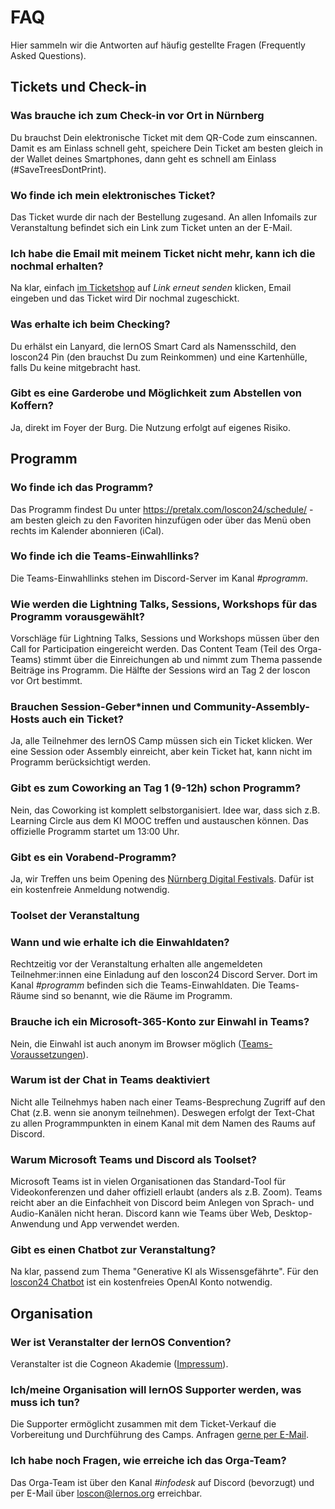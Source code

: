 # FAQ

Hier sammeln wir die Antworten auf häufig gestellte Fragen (Frequently Asked Questions).

## Tickets und Check-in

### Was brauche ich zum Check-in vor Ort in Nürnberg

Du brauchst Dein elektronische Ticket mit dem QR-Code zum einscannen. Damit es am Einlass schnell geht, speichere Dein Ticket am besten gleich in der Wallet deines Smartphones, dann geht es schnell am Einlass (#SaveTreesDontPrint).

### Wo finde ich mein elektronisches Ticket?

Das Ticket wurde dir nach der Bestellung zugesand. An allen Infomails zur Veranstaltung befindet sich ein Link zum Ticket unten an der E-Mail.

### Ich habe die Email mit meinem Ticket nicht mehr, kann ich die nochmal erhalten?

Na klar, einfach [im Ticketshop](https://pretix.eu/cogneon/loscon24/) auf *Link erneut senden* klicken, Email eingeben und das Ticket wird Dir nochmal zugeschickt.

### Was erhalte ich beim Checking?

Du erhälst ein Lanyard, die lernOS Smart Card als Namensschild, den loscon24 Pin (den brauchst Du zum Reinkommen) und eine Kartenhülle, falls Du keine mitgebracht hast.

### Gibt es eine Garderobe und Möglichkeit zum Abstellen von Koffern?

Ja, direkt im Foyer der Burg. Die Nutzung erfolgt auf eigenes Risiko.

## Programm

### Wo finde ich das Programm?

Das Programm findest Du unter https://pretalx.com/loscon24/schedule/ - am besten gleich zu den Favoriten hinzufügen oder über das Menü oben rechts im Kalender abonnieren (iCal).

### Wo finde ich die Teams-Einwahllinks?

Die Teams-Einwahllinks stehen im Discord-Server im Kanal *#programm*.

### Wie werden die Lightning Talks, Sessions, Workshops für das Programm vorausgewählt?

Vorschläge für Lightning Talks, Sessions und Workshops müssen über den Call for Participation eingereicht werden. Das Content Team (Teil des Orga-Teams) stimmt über die Einreichungen ab und nimmt zum Thema passende Beiträge ins Programm. Die Hälfte der Sessions wird an Tag 2 der loscon vor Ort bestimmt.

### Brauchen Session-Geber*innen und Community-Assembly-Hosts auch ein Ticket?

Ja, alle Teilnehmer des lernOS Camp müssen sich ein Ticket klicken. Wer eine Session oder Assembly einreicht, aber kein Ticket hat, kann nicht im Programm berücksichtigt werden.

### Gibt es zum Coworking an Tag 1 (9-12h) schon Programm?

Nein, das Coworking ist komplett selbstorganisiert. Idee war, dass sich z.B. Learning Circle aus dem KI MOOC treffen und austauschen können. Das offizielle Programm startet um 13:00 Uhr.

### Gibt es ein Vorabend-Programm?

Ja, wir Treffen uns beim Opening des [Nürnberg Digital Festivals](https://nuernberg.digital). Dafür ist ein kostenfreie Anmeldung notwendig.

### Toolset der Veranstaltung

### Wann und wie erhalte ich die Einwahldaten?

Rechtzeitig vor der Veranstaltung erhalten alle angemeldeten Teilnehmer:innen eine Einladung auf den loscon24 Discord Server. Dort im Kanal *#programm* befinden sich die Teams-Einwahldaten. Die Teams-Räume sind so benannt, wie die Räume im Programm.

### Brauche ich ein Microsoft-365-Konto zur Einwahl in Teams?

Nein, die Einwahl ist auch anonym im Browser möglich ([Teams-Voraussetzungen](https://learn.microsoft.com/de-de/microsoftteams/new-teams-web#prerequisites)).

### Warum ist der Chat in Teams deaktiviert

Nicht alle Teilnehmys haben nach einer Teams-Besprechung Zugriff auf den Chat (z.B. wenn sie anonym teilnehmen). Deswegen erfolgt der Text-Chat zu allen Programmpunkten in einem Kanal mit dem Namen des Raums auf Discord.

### Warum Microsoft Teams und Discord als Toolset?

Microsoft Teams ist in vielen Organisationen das Standard-Tool für Videokonferenzen und daher offiziell erlaubt (anders als z.B. Zoom). Teams reicht aber an die Einfachheit von Discord beim Anlegen von Sprach- und Audio-Kanälen nicht heran. Discord kann wie Teams über Web, Desktop-Anwendung und App verwendet werden.

### Gibt es einen Chatbot zur Veranstaltung?

Na klar, passend zum Thema "Generative KI als Wissensgefährte". Für den [loscon24 Chatbot](https://chatgpt.com/g/g-HU2NyTzOF-loscon24-chatbot) ist ein kostenfreies OpenAI Konto notwendig.

## Organisation

### Wer ist Veranstalter der lernOS Convention?

Veranstalter ist die Cogneon Akademie ([Impressum](https://cogneon.de/impressum)).

### Ich/meine Organisation will lernOS Supporter werden, was muss ich tun?

Die Supporter ermöglicht zusammen mit dem Ticket-Verkauf die Vorbereitung und Durchführung des Camps. Anfragen [gerne per E-Mail](mailto:info@cogneon.de?subject=lernOS%20Supporter).

### Ich habe noch Fragen, wie erreiche ich das Orga-Team?

Das Orga-Team ist über den Kanal *#infodesk* auf Discord (bevorzugt) und per E-Mail über [loscon@lernos.org](mailto:loscon@lernos.org) erreichbar.